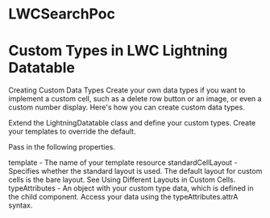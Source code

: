 # LWCSearchPoc
# Custom Types in LWC Lightning Datatable

Creating Custom Data Types
Create your own data types if you want to implement a custom cell, such as a delete row button or an image, or even a custom number display. Here's how you can create custom data types.

Extend the LightningDatatable class and define your custom types.
Create your templates to override the default.

Pass in the following properties.

template - The name of your template resource
standardCellLayout - Specifies whether the standard layout is used. The default layout for custom cells is the bare layout. See Using Different Layouts in Custom Cells.
typeAttributes - An object with your custom type data, which is defined in the child component. Access your data using the typeAttributes.attrA syntax.

